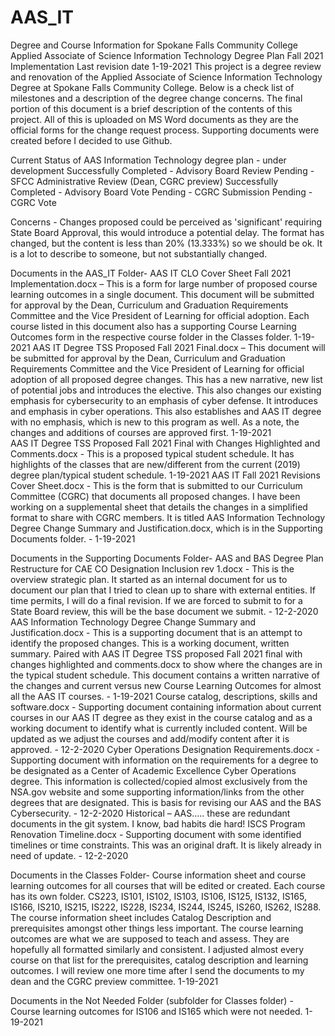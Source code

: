 # AAS_IT
Degree and Course Information for Spokane Falls Community College Applied Associate of Science Information Technology Degree Plan Fall 2021 Implementation 
Last revision date 1-19-2021
This project is a degree review and renovation of the Applied Associate of Science Information Technology Degree at Spokane Falls Community College.  Below is a check list of milestones and a description of the degree change concerns.  The final portion of this document is a brief description of the contents of this project.  All of this is uploaded on MS Word documents as they are the official forms for the change request process.  Supporting documents were created before I decided to use Github.
 
Current Status of AAS Information Technology degree plan - under development
Successfully Completed - Advisory Board Review
Pending - SFCC Administrative Review (Dean, CGRC preview)
Successfully Completed - Advisory Board Vote
Pending - CGRC Submission
Pending - CGRC Vote

Concerns - Changes proposed could be perceived as 'significant' requiring State Board Approval, this would introduce a potential delay.  The format has changed, but the content is less than 20% (13.333%) so we should be ok.  It is a lot to describe to someone, but not substantially changed.

Documents in the AAS_IT Folder-
AAS IT CLO Cover Sheet Fall 2021 Implementation.docx – This is a form for large number of proposed course learning outcomes in a single document.  This document will be submitted for approval by the Dean, Curriculum and Graduation Requirements Committee and the Vice President of Learning for official adoption.  Each course listed in this document also has a supporting Course Learning Outcomes form in the respective course folder in the Classes folder.  1-19-2021
AAS IT Degree TSS Proposed Fall 2021 Final.docx – This document will be submitted for approval by the Dean, Curriculum and Graduation Requirements Committee and the Vice President of Learning for official adoption of all proposed degree changes.  This has a new narrative, new list of potential jobs and introduces the elective.  This also changes our existing emphasis for cybersecurity to an emphasis of cyber defense.  It introduces and emphasis in cyber operations.  This also establishes and AAS IT degree with no emphasis, which is new to this program as well.  As a note, the changes and additions of courses are approved first.  1-19-2021  
AAS IT Degree TSS Proposed Fall 2021 Final with Changes Highlighted and Comments.docx - This is a proposed typical student schedule.  It has highlights of the classes that are new/different from the current (2019) degree plan/typical student schedule. 1-19-2021
AAS IT Fall 2021 Revisions Cover Sheet.docx - This is the form that is submitted to our Curriculum Committee (CGRC) that documents all proposed changes.  I have been working on a supplemental sheet that details the changes in a simplified format to share with CGRC members.  It is titled AAS Information Technology Degree Change Summary and Justification.docx, which is in the Supporting Documents folder. - 1-19-2021

Documents in the Supporting Documents Folder-
AAS and BAS Degree Plan Restructure for CAE CO Designation Inclusion rev 1.docx - This is the overview strategic plan.  It started as an internal document for us to document our plan that I tried to clean up to share with external entities.  If time permits, I will do a final revision.  If we are forced to submit to for a State Board review, this will be the base document we submit.  - 12-2-2020
AAS Information Technology Degree Change Summary and Justification.docx - This is a supporting document that is an attempt to identify the proposed changes.  This is a working document, written summary. Paired with AAS IT Degree TSS proposed Fall 2021 final with changes highlighted and comments.docx to show where the changes are in the typical student schedule.  This document contains a written narrative of the changes and current versus new Course Learning Outcomes for almost all the AAS IT courses. - 1-19-2021
Course catalog, descriptions, skills and software.docx - Supporting document containing information about current courses in our AAS IT degree as they exist in the course catalog and as a working document to identify what is currently included content.  Will be updated as we adjust the courses and add/modify content after it is approved. - 12-2-2020
Cyber Operations Designation Requirements.docx - Supporting document with information on the requirements for a degree to be designated as a Center of Academic Excellence Cyber Operations degree.  This information is collected/copied almost exclusively from the NSA.gov website and some supporting information/links from the other degrees that are designated.  This is basis for revising our AAS and the BAS Cybersecurity. - 12-2-2020
Historical – AAS…..   these are redundant documents in the git system.  I know, bad habits die hard!
ISCS Program Renovation Timeline.docx - Supporting document with some identified timelines or time constraints.  This was an original draft.  It is likely already in need of update. - 12-2-2020

Documents in the Classes Folder-
Course information sheet and course learning outcomes for all courses that will be edited or created. Each course has its own folder.  CS223, IS101, IS102, IS103, IS106, IS125, IS132, IS165, IS166, IS210, IS215, IS222, IS228, IS234, IS244, IS245, IS260, IS262, IS288.  The course information sheet includes Catalog Description and prerequisites amongst other things less important.  The course learning outcomes are what we are supposed to teach and assess.  They are hopefully all formatted similarly and consistent.  I adjusted almost every course on that list for the prerequisites, catalog description and learning outcomes.  I will review one more time after I send the documents to my dean and the CGRC preview committee.  1-19-2021

Documents in the Not Needed Folder (subfolder for Classes folder) -
Course learning outcomes for IS106 and IS165 which were not needed.  1-19-2021
